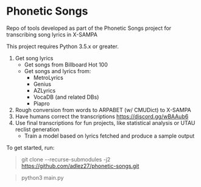 # Phonetic Songs
Repo of tools developed as part of the Phonetic Songs project for transcribing song lyrics in X-SAMPA

This project requires Python 3.5.x or greater. 

1. Get song lyrics
    * Get songs from Billboard Hot 100
    * Get songs and lyrics from:
      * MetroLyrics
      * Genius
      * AZLyrics
      * VocaDB (and related DBs)
      * Piapro
2. Rough conversion from words to ARPABET (w/ CMUDict) to X-SAMPA
3. Have humans correct the transcriptions https://discord.gg/wBAAub6
4. Use final transcriptions for fun projects, like statistical analysis or UTAU reclist generation
    * Train a model based on lyrics fetched and produce a sample output

To get started, run:
> git clone --recurse-submodules -j2 https://github.com/adlez27/phonetic-songs.git

> python3 main.py